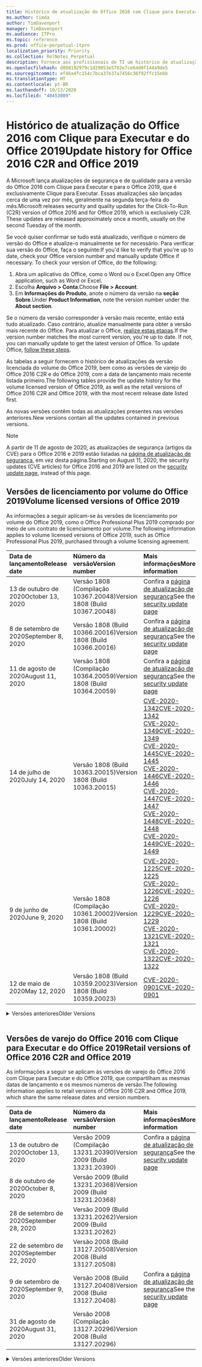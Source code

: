 ```yaml
---
title: Histórico de atualização do Office 2016 com Clique para Executar e do Office 2019
ms.author: timda
author: TimDavenport
manager: TimDavenport
ms.audience: ITPro
ms.topic: reference
ms.prod: office-perpetual-itpro
localization_priority: Priority
ms.collection: RelNotes_Perpetual
description: Fornece aos profissionais de TI um histórico de atualização para versões perpétuas do Office 2016 e 2019 com Clique para Executar
ms.openlocfilehash: d808192979c1d29053e5782e7ce64d0f144a9de5
ms.sourcegitcommit: ef46a4fc154c7bca37e37a7456c36f92ffc15ebb
ms.translationtype: HT
ms.contentlocale: pt-BR
ms.lasthandoff: 10/13/2020
ms.locfileid: "48453089"
---
```

# <a name="update-history-for-office-2016-c2r-and-office-2019"></a><span data-ttu-id="37a3a-103">Histórico de atualização do Office 2016 com Clique para Executar e do Office 2019</span><span class="sxs-lookup"><span data-stu-id="37a3a-103">Update history for Office 2016 C2R and Office 2019</span></span>

<span data-ttu-id="37a3a-p101">A Microsoft lança atualizações de segurança e de qualidade para a versão do Office 2016 com Clique para Executar e para o Office 2019, que é exclusivamente Clique para Executar. Essas atualizações são lançadas cerca de uma vez por mês, geralmente na segunda terça-feira do mês.</span><span class="sxs-lookup"><span data-stu-id="37a3a-p101">Microsoft releases security and quality updates for the Click-To-Run (C2R) version of Office 2016 and for Office 2019, which is exclusively C2R. These updates are released approximately once a month, usually on the second Tuesday of the month.</span></span>

<span data-ttu-id="37a3a-p102">Se você quiser confirmar se tudo está atualizado, verifique o número de versão do Office e atualize-o manualmente se for necessário. Para verificar sua versão do Office, faça o seguinte:</span><span class="sxs-lookup"><span data-stu-id="37a3a-p102">If you'd like to verify that you're up to date, check your Office version number and manually update Office if necessary. To check your version of Office, do the following:</span></span>

  1.    <span data-ttu-id="37a3a-108">Abra um aplicativo do Office, como o Word ou o Excel.</span><span class="sxs-lookup"><span data-stu-id="37a3a-108">Open any Office application, such as Word or Excel.</span></span>
  2.    <span data-ttu-id="37a3a-109">Escolha **Arquivo > Conta**.</span><span class="sxs-lookup"><span data-stu-id="37a3a-109">Choose **File > Account**.</span></span>
  3.    <span data-ttu-id="37a3a-110">Em **Informações do Produto**, anote o número da versão na **seção Sobre**.</span><span class="sxs-lookup"><span data-stu-id="37a3a-110">Under **Product Information**, note the version number under the **About section**.</span></span>

<span data-ttu-id="37a3a-p103">Se o número da versão corresponder à versão mais recente, então está tudo atualizado. Caso contrário, atualize manualmente para obter a versão mais recente do Office. Para atualizar o Office, [realize estas etapas](https://support.office.com/article/2ab296f3-7f03-43a2-8e50-46de917611c5).</span><span class="sxs-lookup"><span data-stu-id="37a3a-p103">If the version number matches the most current version, you're up to date. If not, you can manually update to get the latest version of Office. To update Office, [follow these steps](https://support.office.com/article/2ab296f3-7f03-43a2-8e50-46de917611c5).</span></span>


<span data-ttu-id="37a3a-114">As tabelas a seguir fornecem o histórico de atualizações da versão licenciada do volume do Office 2019, bem como as versões de varejo do Office 2016 C2R e do Office 2019, com a data de lançamento mais recente listada primeiro.</span><span class="sxs-lookup"><span data-stu-id="37a3a-114">The following tables provide the update history for the volume licensed version of Office 2019, as well as the retail versions of Office 2016 C2R and Office 2019, with the most recent release date listed first.</span></span>

<span data-ttu-id="37a3a-115">As novas versões contêm todas as atualizações presentes nas versões anteriores.</span><span class="sxs-lookup"><span data-stu-id="37a3a-115">New versions contain all the updates contained in previous versions.</span></span>


 > [!NOTE]
> <span data-ttu-id="37a3a-116">A partir de 11 de agosto de 2020, as atualizações de segurança (artigos da CVE) para o Office 2016 e 2019 estão listadas na [página de atualização de segurança](https://docs.microsoft.com/officeupdates/microsoft365-apps-security-updates), em vez desta página.</span><span class="sxs-lookup"><span data-stu-id="37a3a-116">Starting on August 11, 2020, the security updates (CVE articles) for Office 2016 and 2019 are listed on the [security update page](https://docs.microsoft.com/officeupdates/microsoft365-apps-security-updates), instead of this page.</span></span> 


## <a name="volume-licensed-versions-of-office-2019"></a><span data-ttu-id="37a3a-117">Versões de licenciamento por volume do Office 2019</span><span class="sxs-lookup"><span data-stu-id="37a3a-117">Volume licensed versions of Office 2019</span></span>
<span data-ttu-id="37a3a-118">As informações a seguir aplicam-se às versões de licenciamento por volume do Office 2019, como o Office Professional Plus 2019 comprado por meio de um contrato de licenciamento por volume.</span><span class="sxs-lookup"><span data-stu-id="37a3a-118">The following information applies to volume licensed versions of Office 2019, such as Office Professional Plus 2019, purchased through a volume licensing agreement.</span></span>

[//]: # (NÃO REMOVA O INÍCIO DA TABELA VL)


|<span data-ttu-id="37a3a-120">**Data de lançamento**</span><span class="sxs-lookup"><span data-stu-id="37a3a-120">**Release date**</span></span>|<span data-ttu-id="37a3a-121">**Número da versão**</span><span class="sxs-lookup"><span data-stu-id="37a3a-121">**Version number**</span></span>|<span data-ttu-id="37a3a-122">**Mais informações**</span><span class="sxs-lookup"><span data-stu-id="37a3a-122">**More information**</span></span>|
|:-----|:-----|:-----|
|<span data-ttu-id="37a3a-123">13 de outubro de 2020</span><span class="sxs-lookup"><span data-stu-id="37a3a-123">October 13, 2020</span></span>|<span data-ttu-id="37a3a-124">Versão 1808 (Compilação 10367.20048)</span><span class="sxs-lookup"><span data-stu-id="37a3a-124">Version 1808 (Build 10367.20048)</span></span>|<span data-ttu-id="37a3a-125">Confira a [página de atualização de segurança](https://docs.microsoft.com/officeupdates/microsoft365-apps-security-updates)</span><span class="sxs-lookup"><span data-stu-id="37a3a-125">See the [security update page](https://docs.microsoft.com/officeupdates/microsoft365-apps-security-updates)</span></span>  |
|<span data-ttu-id="37a3a-126">8 de setembro de 2020</span><span class="sxs-lookup"><span data-stu-id="37a3a-126">September 8, 2020</span></span>|<span data-ttu-id="37a3a-127">Versão 1808 (Build 10366.20016)</span><span class="sxs-lookup"><span data-stu-id="37a3a-127">Version 1808 (Build 10366.20016)</span></span>|<span data-ttu-id="37a3a-128">Confira a [página de atualização de segurança](https://docs.microsoft.com/officeupdates/microsoft365-apps-security-updates)</span><span class="sxs-lookup"><span data-stu-id="37a3a-128">See the [security update page](https://docs.microsoft.com/officeupdates/microsoft365-apps-security-updates)</span></span> |
|<span data-ttu-id="37a3a-129">11 de agosto de 2020</span><span class="sxs-lookup"><span data-stu-id="37a3a-129">August 11, 2020</span></span>|<span data-ttu-id="37a3a-130">Versão 1808 (Compilação 10364.20059)</span><span class="sxs-lookup"><span data-stu-id="37a3a-130">Version 1808 (Build 10364.20059)</span></span>|<span data-ttu-id="37a3a-131">Confira a [página de atualização de segurança](https://docs.microsoft.com/officeupdates/microsoft365-apps-security-updates)</span><span class="sxs-lookup"><span data-stu-id="37a3a-131">See the [security update page](https://docs.microsoft.com/officeupdates/microsoft365-apps-security-updates)</span></span> |
|<span data-ttu-id="37a3a-132">14 de julho de 2020</span><span class="sxs-lookup"><span data-stu-id="37a3a-132">July 14, 2020</span></span>   |<span data-ttu-id="37a3a-133">Versão 1808 (Build 10363.20015)</span><span class="sxs-lookup"><span data-stu-id="37a3a-133">Version 1808 (Build 10363.20015)</span></span>  |[<span data-ttu-id="37a3a-134">CVE-2020-1342</span><span class="sxs-lookup"><span data-stu-id="37a3a-134">CVE-2020-1342</span></span>](https://portal.msrc.microsoft.com/pt-BR/security-guidance/advisory/CVE-2020-1342) <br/>[<span data-ttu-id="37a3a-135">CVE-2020-1349</span><span class="sxs-lookup"><span data-stu-id="37a3a-135">CVE-2020-1349</span></span>](https://portal.msrc.microsoft.com/pt-BR/security-guidance/advisory/CVE-2020-1349) <br/>[<span data-ttu-id="37a3a-136">CVE-2020-1445</span><span class="sxs-lookup"><span data-stu-id="37a3a-136">CVE-2020-1445</span></span>](https://portal.msrc.microsoft.com/pt-BR/security-guidance/advisory/CVE-2020-1445) <br/>[<span data-ttu-id="37a3a-137">CVE-2020-1446</span><span class="sxs-lookup"><span data-stu-id="37a3a-137">CVE-2020-1446</span></span>](https://portal.msrc.microsoft.com/pt-BR/security-guidance/advisory/CVE-2020-1446) <br/>[<span data-ttu-id="37a3a-138">CVE-2020-1447</span><span class="sxs-lookup"><span data-stu-id="37a3a-138">CVE-2020-1447</span></span>](https://portal.msrc.microsoft.com/pt-BR/security-guidance/advisory/CVE-2020-1447) <br/>[<span data-ttu-id="37a3a-139">CVE-2020-1448</span><span class="sxs-lookup"><span data-stu-id="37a3a-139">CVE-2020-1448</span></span>](https://portal.msrc.microsoft.com/pt-BR/security-guidance/advisory/CVE-2020-1448) <br/>[<span data-ttu-id="37a3a-140">CVE-2020-1449</span><span class="sxs-lookup"><span data-stu-id="37a3a-140">CVE-2020-1449</span></span>](https://portal.msrc.microsoft.com/pt-BR/security-guidance/advisory/CVE-2020-1449) <br/>|
|<span data-ttu-id="37a3a-141">9 de junho de 2020</span><span class="sxs-lookup"><span data-stu-id="37a3a-141">June 9, 2020</span></span>   |<span data-ttu-id="37a3a-142">Versão 1808 (Compilação 10361.20002)</span><span class="sxs-lookup"><span data-stu-id="37a3a-142">Version 1808 (Build 10361.20002)</span></span>  |[<span data-ttu-id="37a3a-143">CVE-2020-1225</span><span class="sxs-lookup"><span data-stu-id="37a3a-143">CVE-2020-1225</span></span>](https://portal.msrc.microsoft.com/pt-BR/security-guidance/advisory/CVE-2020-1225) <br/> [<span data-ttu-id="37a3a-144">CVE-2020-1226</span><span class="sxs-lookup"><span data-stu-id="37a3a-144">CVE-2020-1226</span></span>](https://portal.msrc.microsoft.com/pt-BR/security-guidance/advisory/CVE-2020-1226) <br/>[<span data-ttu-id="37a3a-145">CVE-2020-1229</span><span class="sxs-lookup"><span data-stu-id="37a3a-145">CVE-2020-1229</span></span>](https://portal.msrc.microsoft.com/pt-BR/security-guidance/advisory/CVE-2020-1229) <br/>[<span data-ttu-id="37a3a-146">CVE-2020-1321</span><span class="sxs-lookup"><span data-stu-id="37a3a-146">CVE-2020-1321</span></span>](https://portal.msrc.microsoft.com/pt-BR/security-guidance/advisory/CVE-2020-1321) <br/>[<span data-ttu-id="37a3a-147">CVE-2020-1322</span><span class="sxs-lookup"><span data-stu-id="37a3a-147">CVE-2020-1322</span></span>](https://portal.msrc.microsoft.com/pt-BR/security-guidance/advisory/CVE-2020-1322) <br/>|
|<span data-ttu-id="37a3a-148">12 de maio de 2020</span><span class="sxs-lookup"><span data-stu-id="37a3a-148">May 12, 2020</span></span>   |<span data-ttu-id="37a3a-149">Versão 1808 (Build 10359.20023)</span><span class="sxs-lookup"><span data-stu-id="37a3a-149">Version 1808 (Build 10359.20023)</span></span>  |[<span data-ttu-id="37a3a-150">CVE-2020-0901</span><span class="sxs-lookup"><span data-stu-id="37a3a-150">CVE-2020-0901</span></span>](https://portal.msrc.microsoft.com/pt-BR/security-guidance/advisory/CVE-2020-0901) <br/> |


[//]: # (NÃO REMOVA O FINAL DA TABELA VL)

<details>
<summary><span data-ttu-id="37a3a-152">Versões anteriores</span><span class="sxs-lookup"><span data-stu-id="37a3a-152">Older Versions</span></span></summary>
 

[//]: # (NÃO REMOVA O INÍCIO DA ANTIGA TABELA VL)


|<span data-ttu-id="37a3a-154">**Data de lançamento**</span><span class="sxs-lookup"><span data-stu-id="37a3a-154">**Release date**</span></span>|<span data-ttu-id="37a3a-155">**Número da versão**</span><span class="sxs-lookup"><span data-stu-id="37a3a-155">**Version number**</span></span>|<span data-ttu-id="37a3a-156">**Mais informações**</span><span class="sxs-lookup"><span data-stu-id="37a3a-156">**More information**</span></span>|
|:-----|:-----|:-----|
|<span data-ttu-id="37a3a-157">14 de abril de 2020</span><span class="sxs-lookup"><span data-stu-id="37a3a-157">April 14, 2020</span></span>   |<span data-ttu-id="37a3a-158">Versão 1808 (Build 10358.20061)</span><span class="sxs-lookup"><span data-stu-id="37a3a-158">Version 1808 (Build 10358.20061)</span></span>  |[<span data-ttu-id="37a3a-159">CVE-2020-0760</span><span class="sxs-lookup"><span data-stu-id="37a3a-159">CVE-2020-0760</span></span>](https://portal.msrc.microsoft.com/pt-BR/security-guidance/advisory/CVE-2020-0760) <br/> [<span data-ttu-id="37a3a-160">CVE-2020-0906</span><span class="sxs-lookup"><span data-stu-id="37a3a-160">CVE-2020-0906</span></span>](https://portal.msrc.microsoft.com/pt-BR/security-guidance/advisory/CVE-2020-0906) <br/> [<span data-ttu-id="37a3a-161">CVE-2020-0961</span><span class="sxs-lookup"><span data-stu-id="37a3a-161">CVE-2020-0961</span></span>](https://portal.msrc.microsoft.com/pt-BR/security-guidance/advisory/CVE-2020-0961) <br/> [<span data-ttu-id="37a3a-162">CVE-2020-0980</span><span class="sxs-lookup"><span data-stu-id="37a3a-162">CVE-2020-0980</span></span>](https://portal.msrc.microsoft.com/pt-BR/security-guidance/advisory/CVE-2020-0980) <br/>[<span data-ttu-id="37a3a-163">CVE-2020-0991</span><span class="sxs-lookup"><span data-stu-id="37a3a-163">CVE-2020-0991</span></span>](https://portal.msrc.microsoft.com/pt-BR/security-guidance/advisory/CVE-2020-0991) <br/> |
|<span data-ttu-id="37a3a-164">10 de março de 2020</span><span class="sxs-lookup"><span data-stu-id="37a3a-164">March 10, 2020</span></span>   |<span data-ttu-id="37a3a-165">Versão 1808 (Build 10357.20081)</span><span class="sxs-lookup"><span data-stu-id="37a3a-165">Version 1808 (Build 10357.20081)</span></span>  |[<span data-ttu-id="37a3a-166">CVE-2020-0850</span><span class="sxs-lookup"><span data-stu-id="37a3a-166">CVE-2020-0850</span></span>](https://portal.msrc.microsoft.com/pt-BR/security-guidance/advisory/CVE-2020-0850) <br/> [<span data-ttu-id="37a3a-167">CVE-2020-0852</span><span class="sxs-lookup"><span data-stu-id="37a3a-167">CVE-2020-0852</span></span>](https://portal.msrc.microsoft.com/pt-BR/security-guidance/advisory/CVE-2020-0852) <br/> [<span data-ttu-id="37a3a-168">CVE-2020-0892</span><span class="sxs-lookup"><span data-stu-id="37a3a-168">CVE-2020-0892</span></span>](https://portal.msrc.microsoft.com/pt-BR/security-guidance/advisory/CVE-2020-0892) <br/>  |
|<span data-ttu-id="37a3a-169">11 de fevereiro de 2020</span><span class="sxs-lookup"><span data-stu-id="37a3a-169">February 11, 2020</span></span>   |<span data-ttu-id="37a3a-170">Versão 1808 (Build 10356.20006)</span><span class="sxs-lookup"><span data-stu-id="37a3a-170">Version 1808 (Build 10356.20006)</span></span>  |[<span data-ttu-id="37a3a-171">CVE-2020-0696</span><span class="sxs-lookup"><span data-stu-id="37a3a-171">CVE-2020-0696</span></span>](https://portal.msrc.microsoft.com/pt-BR/security-guidance/advisory/CVE-2020-0696) <br/> [<span data-ttu-id="37a3a-172">CVE-2020-0759</span><span class="sxs-lookup"><span data-stu-id="37a3a-172">CVE-2020-0759</span></span>](https://portal.msrc.microsoft.com/pt-BR/security-guidance/advisory/CVE-2020-0759) <br/>  |


[//]: # (NÃO REMOVA O FINAL DA ANTIGA TABELA VL)

</details>


<br/>

## <a name="retail-versions-of-office-2016-c2r-and-office-2019"></a><span data-ttu-id="37a3a-174">Versões de varejo do Office 2016 com Clique para Executar e do Office 2019</span><span class="sxs-lookup"><span data-stu-id="37a3a-174">Retail versions of Office 2016 C2R and Office 2019</span></span>
<span data-ttu-id="37a3a-175">As informações a seguir se aplicam às versões de varejo do Office 2016 com Clique para Executar e do Office 2019, que compartilham as mesmas datas de lançamento e os mesmos números de versão.</span><span class="sxs-lookup"><span data-stu-id="37a3a-175">The following information applies to retail versions of Office 2016 C2R and Office 2019, which share the same release dates and version numbers.</span></span>

[//]: # (NÃO REMOVA O INÍCIO DA TABELA DE VAREJO)


|<span data-ttu-id="37a3a-177">**Data de lançamento**</span><span class="sxs-lookup"><span data-stu-id="37a3a-177">**Release date**</span></span>|<span data-ttu-id="37a3a-178">**Número da versão**</span><span class="sxs-lookup"><span data-stu-id="37a3a-178">**Version number**</span></span>|<span data-ttu-id="37a3a-179">**Mais informações**</span><span class="sxs-lookup"><span data-stu-id="37a3a-179">**More information**</span></span>|
|:-----|:-----|:-----|
|<span data-ttu-id="37a3a-180">13 de outubro de 2020</span><span class="sxs-lookup"><span data-stu-id="37a3a-180">October 13, 2020</span></span>|<span data-ttu-id="37a3a-181">Versão 2009 (Compilação 13231.20390)</span><span class="sxs-lookup"><span data-stu-id="37a3a-181">Version 2009 (Build 13231.20390)</span></span>|<span data-ttu-id="37a3a-182">Confira a [página de atualização de segurança](https://docs.microsoft.com/officeupdates/microsoft365-apps-security-updates)</span><span class="sxs-lookup"><span data-stu-id="37a3a-182">See the [security update page](https://docs.microsoft.com/officeupdates/microsoft365-apps-security-updates)</span></span>  |
|<span data-ttu-id="37a3a-183">8 de outubro de 2020</span><span class="sxs-lookup"><span data-stu-id="37a3a-183">October 8, 2020</span></span>|<span data-ttu-id="37a3a-184">Versão 2009 (Build 13231.20368)</span><span class="sxs-lookup"><span data-stu-id="37a3a-184">Version 2009 (Build 13231.20368)</span></span>| |
|<span data-ttu-id="37a3a-185">28 de setembro de 2020</span><span class="sxs-lookup"><span data-stu-id="37a3a-185">September 28, 2020</span></span>|<span data-ttu-id="37a3a-186">Versão 2009 (Build 13231.20262)</span><span class="sxs-lookup"><span data-stu-id="37a3a-186">Version 2009 (Build 13231.20262)</span></span>| |
|<span data-ttu-id="37a3a-187">22 de setembro de 2020</span><span class="sxs-lookup"><span data-stu-id="37a3a-187">September 22, 2020</span></span>|<span data-ttu-id="37a3a-188">Versão 2008 (Build 13127.20508)</span><span class="sxs-lookup"><span data-stu-id="37a3a-188">Version 2008 (Build 13127.20508)</span></span>| |
|<span data-ttu-id="37a3a-189">9 de setembro de 2020</span><span class="sxs-lookup"><span data-stu-id="37a3a-189">September 9, 2020</span></span>|<span data-ttu-id="37a3a-190">Versão 2008 (Build 13127.20408)</span><span class="sxs-lookup"><span data-stu-id="37a3a-190">Version 2008 (Build 13127.20408)</span></span>|<span data-ttu-id="37a3a-191">Confira a [página de atualização de segurança](https://docs.microsoft.com/officeupdates/microsoft365-apps-security-updates)</span><span class="sxs-lookup"><span data-stu-id="37a3a-191">See the [security update page](https://docs.microsoft.com/officeupdates/microsoft365-apps-security-updates)</span></span> |
|<span data-ttu-id="37a3a-192">31 de agosto de 2020</span><span class="sxs-lookup"><span data-stu-id="37a3a-192">August 31, 2020</span></span>|<span data-ttu-id="37a3a-193">Versão 2008 (Compilação 13127.20296)</span><span class="sxs-lookup"><span data-stu-id="37a3a-193">Version 2008 (Build 13127.20296)</span></span>| |


[//]: # (NÃO REMOVA O FINAL DA TABELA DE VAREJO)

<details>
<summary><span data-ttu-id="37a3a-195">Versões anteriores</span><span class="sxs-lookup"><span data-stu-id="37a3a-195">Older Versions</span></span></summary>
 

[//]: # (NÃO REMOVA O INÍCIO DA ANTIGA TABELA DE VAREJO)


|<span data-ttu-id="37a3a-197">**Data de lançamento**</span><span class="sxs-lookup"><span data-stu-id="37a3a-197">**Release date**</span></span>|<span data-ttu-id="37a3a-198">**Número da versão**</span><span class="sxs-lookup"><span data-stu-id="37a3a-198">**Version number**</span></span>|<span data-ttu-id="37a3a-199">**Mais informações**</span><span class="sxs-lookup"><span data-stu-id="37a3a-199">**More information**</span></span>|
|:-----|:-----|:-----|
|<span data-ttu-id="37a3a-200">25 de agosto de 2020</span><span class="sxs-lookup"><span data-stu-id="37a3a-200">August 25, 2020</span></span>|<span data-ttu-id="37a3a-201">Versão 2007 (Compilação 13029.20460)</span><span class="sxs-lookup"><span data-stu-id="37a3a-201">Version 2007 (Build 13029.20460)</span></span>| |
|<span data-ttu-id="37a3a-202">11 de agosto de 2020</span><span class="sxs-lookup"><span data-stu-id="37a3a-202">August 11, 2020</span></span>|<span data-ttu-id="37a3a-203">Versão 2007 (Compilação 13029.20344)</span><span class="sxs-lookup"><span data-stu-id="37a3a-203">Version 2007 (Build 13029.20344)</span></span>|<span data-ttu-id="37a3a-204">Confira a [página de atualização de segurança](https://docs.microsoft.com/officeupdates/microsoft365-apps-security-updates)</span><span class="sxs-lookup"><span data-stu-id="37a3a-204">See the [security update page](https://docs.microsoft.com/officeupdates/microsoft365-apps-security-updates)</span></span> |
|<span data-ttu-id="37a3a-205">30 de julho de 2020</span><span class="sxs-lookup"><span data-stu-id="37a3a-205">July 30, 2020</span></span>|<span data-ttu-id="37a3a-206">Versão 2007 (Build 13029.20308)</span><span class="sxs-lookup"><span data-stu-id="37a3a-206">Version 2007 (Build 13029.20308)</span></span>  |<span data-ttu-id="37a3a-207">Várias correções de bugs e de desempenho.</span><span class="sxs-lookup"><span data-stu-id="37a3a-207">Various bug and performance fixes.</span></span>  <br/>  |
|<span data-ttu-id="37a3a-208">28 de julho de 2020</span><span class="sxs-lookup"><span data-stu-id="37a3a-208">July 28, 2020</span></span>|<span data-ttu-id="37a3a-209">Versão 2006 (Build 13001.20498)</span><span class="sxs-lookup"><span data-stu-id="37a3a-209">Version 2006 (Build 13001.20498)</span></span>  |<span data-ttu-id="37a3a-210">Várias correções de bugs e de desempenho.</span><span class="sxs-lookup"><span data-stu-id="37a3a-210">Various bug and performance fixes.</span></span>  <br/>  |
|<span data-ttu-id="37a3a-211">14 de julho de 2020</span><span class="sxs-lookup"><span data-stu-id="37a3a-211">July 14, 2020</span></span>|<span data-ttu-id="37a3a-212">Versão 2006 (Build 13001.20384)</span><span class="sxs-lookup"><span data-stu-id="37a3a-212">Version 2006 (Build 13001.20384)</span></span>  |[<span data-ttu-id="37a3a-213">CVE-2020-1342</span><span class="sxs-lookup"><span data-stu-id="37a3a-213">CVE-2020-1342</span></span>](https://portal.msrc.microsoft.com/pt-BR/security-guidance/advisory/CVE-2020-1342) <br/>[<span data-ttu-id="37a3a-214">CVE-2020-1349</span><span class="sxs-lookup"><span data-stu-id="37a3a-214">CVE-2020-1349</span></span>](https://portal.msrc.microsoft.com/pt-BR/security-guidance/advisory/CVE-2020-1349) <br/>[<span data-ttu-id="37a3a-215">CVE-2020-1445</span><span class="sxs-lookup"><span data-stu-id="37a3a-215">CVE-2020-1445</span></span>](https://portal.msrc.microsoft.com/pt-BR/security-guidance/advisory/CVE-2020-1445) <br/>[<span data-ttu-id="37a3a-216">CVE-2020-1446</span><span class="sxs-lookup"><span data-stu-id="37a3a-216">CVE-2020-1446</span></span>](https://portal.msrc.microsoft.com/pt-BR/security-guidance/advisory/CVE-2020-1446) <br/>[<span data-ttu-id="37a3a-217">CVE-2020-1447</span><span class="sxs-lookup"><span data-stu-id="37a3a-217">CVE-2020-1447</span></span>](https://portal.msrc.microsoft.com/pt-BR/security-guidance/advisory/CVE-2020-1447) <br/>[<span data-ttu-id="37a3a-218">CVE-2020-1449</span><span class="sxs-lookup"><span data-stu-id="37a3a-218">CVE-2020-1449</span></span>](https://portal.msrc.microsoft.com/pt-BR/security-guidance/advisory/CVE-2020-1449) <br/>[<span data-ttu-id="37a3a-219">CVE-2020-1458</span><span class="sxs-lookup"><span data-stu-id="37a3a-219">CVE-2020-1458</span></span>](https://portal.msrc.microsoft.com/pt-BR/security-guidance/advisory/CVE-2020-1458) <br/>|
|<span data-ttu-id="37a3a-220">30 de junho de 2020</span><span class="sxs-lookup"><span data-stu-id="37a3a-220">June 30, 2020</span></span>|<span data-ttu-id="37a3a-221">Versão 2006 (Compilação 13001.20266)</span><span class="sxs-lookup"><span data-stu-id="37a3a-221">Version 2006 (Build 13001.20266)</span></span>  |<span data-ttu-id="37a3a-222">Várias correções de bugs e desempenho.</span><span class="sxs-lookup"><span data-stu-id="37a3a-222">Various bug and performance fixes.</span></span>  <br/>  |
|<span data-ttu-id="37a3a-223">24 de junho de 2020</span><span class="sxs-lookup"><span data-stu-id="37a3a-223">June 24, 2020</span></span>|<span data-ttu-id="37a3a-224">Versão 2005 (Compilação 12827.20470)</span><span class="sxs-lookup"><span data-stu-id="37a3a-224">Version 2005 (Build 12827.20470)</span></span>  |<span data-ttu-id="37a3a-225">Várias correções de bugs e desempenho.</span><span class="sxs-lookup"><span data-stu-id="37a3a-225">Various bug and performance fixes.</span></span>  <br/>  |
|<span data-ttu-id="37a3a-226">9 de junho de 2020</span><span class="sxs-lookup"><span data-stu-id="37a3a-226">June 9, 2020</span></span>|<span data-ttu-id="37a3a-227">Versão 2005 (Compilação 12827.20336)</span><span class="sxs-lookup"><span data-stu-id="37a3a-227">Version 2005 (Build 12827.20336)</span></span>  |[<span data-ttu-id="37a3a-228">CVE-2020-1225</span><span class="sxs-lookup"><span data-stu-id="37a3a-228">CVE-2020-1225</span></span>](https://portal.msrc.microsoft.com/pt-BR/security-guidance/advisory/CVE-2020-1225)  <br/> [<span data-ttu-id="37a3a-229">CVE-2020-1226</span><span class="sxs-lookup"><span data-stu-id="37a3a-229">CVE-2020-1226</span></span>](https://portal.msrc.microsoft.com/pt-BR/security-guidance/advisory/CVE-2020-1226)  <br/> [<span data-ttu-id="37a3a-230">CVE-2020-1229</span><span class="sxs-lookup"><span data-stu-id="37a3a-230">CVE-2020-1229</span></span>](https://portal.msrc.microsoft.com/pt-BR/security-guidance/advisory/CVE-2020-1229)  <br/> [<span data-ttu-id="37a3a-231">CVE-2020-1321</span><span class="sxs-lookup"><span data-stu-id="37a3a-231">CVE-2020-1321</span></span>](https://portal.msrc.microsoft.com/pt-BR/security-guidance/advisory/CVE-2020-1321)  <br/> [<span data-ttu-id="37a3a-232">CVE-2020-1322</span><span class="sxs-lookup"><span data-stu-id="37a3a-232">CVE-2020-1322</span></span>](https://portal.msrc.microsoft.com/pt-BR/security-guidance/advisory/CVE-2020-1322)  <br/>|
|<span data-ttu-id="37a3a-233">2 de junho de 2020</span><span class="sxs-lookup"><span data-stu-id="37a3a-233">June 2, 2020</span></span>|<span data-ttu-id="37a3a-234">Versão 2005 (Compilação 12827.20268)</span><span class="sxs-lookup"><span data-stu-id="37a3a-234">Version 2005 (Build 12827.20268)</span></span>  |<span data-ttu-id="37a3a-235">Várias correções de bugs e de desempenho.</span><span class="sxs-lookup"><span data-stu-id="37a3a-235">Various bug and performance fixes.</span></span>  <br/>  |
|<span data-ttu-id="37a3a-236">21 de maio de 2020</span><span class="sxs-lookup"><span data-stu-id="37a3a-236">May 21, 2020</span></span>|<span data-ttu-id="37a3a-237">Versão 2004 (Compilação 12730.20352)</span><span class="sxs-lookup"><span data-stu-id="37a3a-237">Version 2004 (Build 12730.20352)</span></span>  |<span data-ttu-id="37a3a-238">Várias correções de bugs e de desempenho.</span><span class="sxs-lookup"><span data-stu-id="37a3a-238">Various bug and performance fixes.</span></span>  <br/>  |
|<span data-ttu-id="37a3a-239">12 de maio de 2020</span><span class="sxs-lookup"><span data-stu-id="37a3a-239">May 12, 2020</span></span>|<span data-ttu-id="37a3a-240">Versão 2004 (Build 12730.20270)</span><span class="sxs-lookup"><span data-stu-id="37a3a-240">Version 2004 (Build 12730.20270)</span></span>  |[<span data-ttu-id="37a3a-241">CVE-2020-0901</span><span class="sxs-lookup"><span data-stu-id="37a3a-241">CVE-2020-0901</span></span>](https://portal.msrc.microsoft.com/pt-BR/security-guidance/advisory/CVE-2020-0901)  <br/>  |
|<span data-ttu-id="37a3a-242">04 de maio de 2020</span><span class="sxs-lookup"><span data-stu-id="37a3a-242">May 4, 2020</span></span>|<span data-ttu-id="37a3a-243">Versão 2004 (Build 12730.20250)</span><span class="sxs-lookup"><span data-stu-id="37a3a-243">Version 2004 (Build 12730.20250)</span></span>  |[<span data-ttu-id="37a3a-244">Link</span><span class="sxs-lookup"><span data-stu-id="37a3a-244">Link</span></span>](https://support.microsoft.com/office/excel-word-powerpoint-file-becomes-corrupt-when-opening-a-file-that-contains-a-vba-project-or-after-enabling-a-macro-in-an-open-file-ad6ee6ca-db23-4614-a403-282821eb99f6?ui=en-us&rs=en-us&ad=us)<br/>  |
|<span data-ttu-id="37a3a-245">29 de abril de 2020</span><span class="sxs-lookup"><span data-stu-id="37a3a-245">April 29, 2020</span></span>|<span data-ttu-id="37a3a-246">Versão 2004 (Build 12730.20236)</span><span class="sxs-lookup"><span data-stu-id="37a3a-246">Version 2004 (Build 12730.20236)</span></span>  |<span data-ttu-id="37a3a-247">Várias correções de bugs e de desempenho.</span><span class="sxs-lookup"><span data-stu-id="37a3a-247">Various bug and performance fixes.</span></span> <br/>  |
|<span data-ttu-id="37a3a-248">15 de abril de 2020</span><span class="sxs-lookup"><span data-stu-id="37a3a-248">April 15, 2020</span></span>|<span data-ttu-id="37a3a-249">Versão 2003 (Build 12624.20466)</span><span class="sxs-lookup"><span data-stu-id="37a3a-249">Version 2003 (Build 12624.20466)</span></span>  |<span data-ttu-id="37a3a-250">Várias correções de bugs e de desempenho.</span><span class="sxs-lookup"><span data-stu-id="37a3a-250">Various bug and performance fixes.</span></span> <br/>  |
|<span data-ttu-id="37a3a-251">14 de abril de 2020</span><span class="sxs-lookup"><span data-stu-id="37a3a-251">April 14, 2020</span></span>|<span data-ttu-id="37a3a-252">Versão 2003 (Build 12624.20442)</span><span class="sxs-lookup"><span data-stu-id="37a3a-252">Version 2003 (Build 12624.20442)</span></span>  |[<span data-ttu-id="37a3a-253">CVE-2020-0760</span><span class="sxs-lookup"><span data-stu-id="37a3a-253">CVE-2020-0760</span></span>](https://portal.msrc.microsoft.com/pt-BR/security-guidance/advisory/CVE-2020-0760) <br/> [<span data-ttu-id="37a3a-254">CVE-2020-0906</span><span class="sxs-lookup"><span data-stu-id="37a3a-254">CVE-2020-0906</span></span>](https://portal.msrc.microsoft.com/pt-BR/security-guidance/advisory/CVE-2020-0906) <br/> [<span data-ttu-id="37a3a-255">CVE-2020-0961</span><span class="sxs-lookup"><span data-stu-id="37a3a-255">CVE-2020-0961</span></span>](https://portal.msrc.microsoft.com/pt-BR/security-guidance/advisory/CVE-2020-0961) <br/> [<span data-ttu-id="37a3a-256">CVE-2020-0979</span><span class="sxs-lookup"><span data-stu-id="37a3a-256">CVE-2020-0979</span></span>](https://portal.msrc.microsoft.com/pt-BR/security-guidance/advisory/CVE-2020-0979) <br/> [<span data-ttu-id="37a3a-257">CVE-2020-0980</span><span class="sxs-lookup"><span data-stu-id="37a3a-257">CVE-2020-0980</span></span>](https://portal.msrc.microsoft.com/pt-BR/security-guidance/advisory/CVE-2020-0980) <br/>[<span data-ttu-id="37a3a-258">CVE-2020-0991</span><span class="sxs-lookup"><span data-stu-id="37a3a-258">CVE-2020-0991</span></span>](https://portal.msrc.microsoft.com/pt-BR/security-guidance/advisory/CVE-2020-0991) <br/> |
|<span data-ttu-id="37a3a-259">31 de março de 2020</span><span class="sxs-lookup"><span data-stu-id="37a3a-259">March 31, 2020</span></span>|<span data-ttu-id="37a3a-260">Versão 2003 (Build 12624.20382)</span><span class="sxs-lookup"><span data-stu-id="37a3a-260">Version 2003 (Build 12624.20382)</span></span>  |<span data-ttu-id="37a3a-261">Várias correções de bugs e de desempenho.</span><span class="sxs-lookup"><span data-stu-id="37a3a-261">Various bug and performance fixes.</span></span> <br/>  |
|<span data-ttu-id="37a3a-262">25 de março de 2020</span><span class="sxs-lookup"><span data-stu-id="37a3a-262">March 25, 2020</span></span>|<span data-ttu-id="37a3a-263">Versão 2003 (Build 12624.20320)</span><span class="sxs-lookup"><span data-stu-id="37a3a-263">Version 2003 (Build 12624.20320)</span></span>  |<span data-ttu-id="37a3a-264">Várias correções de bugs e de desempenho.</span><span class="sxs-lookup"><span data-stu-id="37a3a-264">Various bug and performance fixes.</span></span> <br/>  |
|<span data-ttu-id="37a3a-265">10 de março de 2020</span><span class="sxs-lookup"><span data-stu-id="37a3a-265">March 10, 2020</span></span>|<span data-ttu-id="37a3a-266">Versão 2002 (Build 12527.20278)</span><span class="sxs-lookup"><span data-stu-id="37a3a-266">Version 2002 (Build 12527.20278)</span></span>  |[<span data-ttu-id="37a3a-267">CVE-2020-0850</span><span class="sxs-lookup"><span data-stu-id="37a3a-267">CVE-2020-0850</span></span>](https://portal.msrc.microsoft.com/pt-BR/security-guidance/advisory/CVE-2020-0850) <br/> [<span data-ttu-id="37a3a-268">CVE-2020-0851</span><span class="sxs-lookup"><span data-stu-id="37a3a-268">CVE-2020-0851</span></span>](https://portal.msrc.microsoft.com/pt-BR/security-guidance/advisory/CVE-2020-0851) <br/> [<span data-ttu-id="37a3a-269">CVE-2020-0855</span><span class="sxs-lookup"><span data-stu-id="37a3a-269">CVE-2020-0855</span></span>](https://portal.msrc.microsoft.com/pt-BR/security-guidance/advisory/CVE-2020-0855) <br/> [<span data-ttu-id="37a3a-270">CVE-2020-0892</span><span class="sxs-lookup"><span data-stu-id="37a3a-270">CVE-2020-0892</span></span>](https://portal.msrc.microsoft.com/pt-BR/security-guidance/advisory/CVE-2020-0892) <br/>  |
|<span data-ttu-id="37a3a-271">1º de março de 2020</span><span class="sxs-lookup"><span data-stu-id="37a3a-271">March 1, 2020</span></span>   |<span data-ttu-id="37a3a-272">Versão 2002 (Build 12527.20242)</span><span class="sxs-lookup"><span data-stu-id="37a3a-272">Version 2002 (Build 12527.20242)</span></span>  |<span data-ttu-id="37a3a-273">Resolve um problema que fazia com que aplicativos de terceiros não pudessem enviar emails do Outlook.</span><span class="sxs-lookup"><span data-stu-id="37a3a-273">Addresses an issue that caused third party applications to be unable to send email from Outlook.</span></span> <br/>  |


[//]: # (NÃO REMOVA O FINAL DA ANTIGA TABELA DE VAREJO)


</details>






